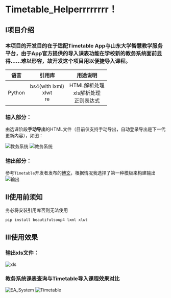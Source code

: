 # Timetable_Helperrrrrrrr！

## Ⅰ项目介绍

### 本项目的开发目的在于适配**Timetable App**与**山东大学~~智慧~~教学服务平台**，由于App官方提供的导入课表功能在学校新的教务系统面前显得……难以形容，故开发这个项目用以便捷导入课程。

| 语言  | 引用库 | 用途说明 |
| :---: | :---: | :---: |
|Python | bs4(with lxml)<br>xlwt<br>re | HTML解析处理<br>xls解析处理<br>正则表达式 |

### **输入部分：**
由选课阶段**手动导出**的HTML文件（目前仅支持手动导出，自动登录导出是下一代更新内容），如图：

![教务系统](https://gitee.com/kevin_ud/timetable_helper/raw/master/picture/source1.jpg)
![教务系统](https://gitee.com/kevin_ud/timetable_helper/raw/master/picture/source2.jpg)

### **输出部分：**
参考```Timetable```开发者发布的[博文](https://www.jianshu.com/p/0c576ec144c5)，根据情况我选择了第一种模板来构建输出
![输出](https://gitee.com/kevin_ud/timetable_helper/raw/master/picture/example.png)

## Ⅱ使用前须知
务必将安装引用库否则无法使用
```cmd
pip install beautifulsoup4 lxml xlwt
```

## Ⅲ使用效果

### 输出xls文件：
![xls](https://gitee.com/kevin_ud/timetable_helper/raw/master/picture/result.png)
### **教务系统课表查询**与**Timetable导入课程**效果对比
![EA_System](https://gitee.com/kevin_ud/timetable_helper/raw/master/picture/system.png)
![Timetable](https://gitee.com/kevin_ud/timetable_helper/raw/master/picture/timetable.jpg)